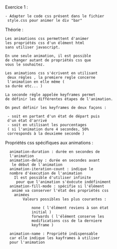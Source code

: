 Exercice 1 :

    - Adapter le code css présent dans le fichier
     style.css pour animer le div "bar"


Théorie :

    Les animations css permettent d'animer 
    les propriétés css d'un élément html 
    sans utiliser javascript.

    En une seule animation, il est possible 
    de changer autant de propriétés css que 
    vous le souhaitez.

    Les animations css s'écrivent en utilisant
     deux régles , la premiere regle concerne 
     l'animation en elle même (
    sa durée etc... )

    La seconde régle appelée keyframes permet 
    de définir les différentes étapes de l'animation.

    On peut définir les keyframes de deux façons :

     - soit en partant d'un état de départ puis 
     d'un état d'arrivé
     - soit en utilisant les pourcentages 
     ( si l'animation dure 4 secondes, 50% 
     corresponds à la deuxieme seconde )


   Propriétés css spécifiques aux animations :

      animation-duration : durée en secondes de 
      l'animation
      animation-delay : durée en secondes avant
       le début de l'animation
      animation-iteration-count : indique le 
      nombre d'éxecution de l'animation
        Il est possible d'utiliser infinite
         pour que l'animation s'éxécute indéfiniment
      animation-fill-mode : spécifie si l'élément
       animé va conserver l'état des propriétés css
        animées
            Valeurs possibles les plus courantes :

                none ( l'élément reviens à son état 
                initial )
                forwards ( l'élément conserve les 
                modifications css de la derniere 
                keyframe )

      animation-name : Propriété indispensable 
      car elle indique les kayframes à utiliser 
      pour l'animation